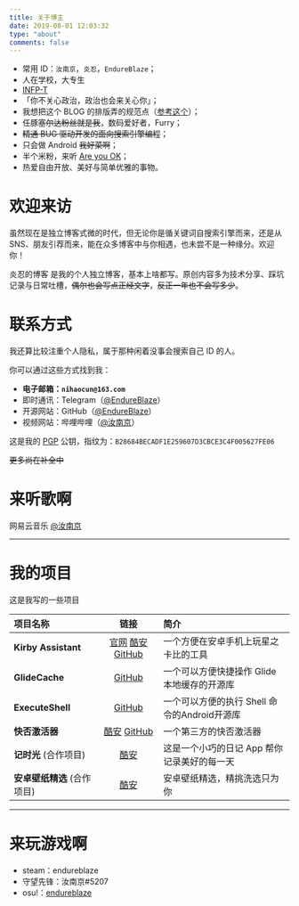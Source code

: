 ```yaml
---
title: 关于博主
date: 2019-08-01 12:03:32
type: "about"
comments: false
---
```

* 常用 ID：`汝南京`，`炎忍`，`EndureBlaze`；
* 人在学校，大专生
* [INFP-T](https://www.16personalities.com/ch/infp-%E4%BA%BA%E6%A0%BC)
* 「你不关心政治，政治也会来关心你」；
* 我想把这个 BLOG 的排版弄的规范点（[参考这个](https://github.com/sparanoid/chinese-copywriting-guidelines)）；
* 任豚~~塞尔达粉丝就是我~~，数码爱好者，Furry；
* ~~精通 BUG 驱动开发的面向搜索引擎编程~~；
* 只会做 Android ~~我好菜啊~~；
* 半个米粉，来听 [Are you OK](https://www.bilibili.com/video/av2271112)；
* 热爱自由开放、美好与简单优雅的事物。

# 欢迎来访

虽然现在是独立博客式微的时代，但无论你是循关键词自搜索引擎而来，还是从 SNS、朋友引荐而来，能在众多博客中与你相遇，也未尝不是一种缘分。欢迎你！

炎忍的博客 是我的个人独立博客，基本上啥都写。原创内容多为技术分享、踩坑记录与日常吐槽，~~偶尔也会写点正经文字~~，~~反正一年也不会写多少~~。

# 联系方式

我还算比较注重个人隐私，属于那种闲着没事会搜索自己 ID 的人。

你可以通过这些方式找到我：

* **电子邮箱：`nihaocun@163.com`**
* 即时通讯：Telegram（[@EndureBlaze](https://t.me/endureblaze)）
* 开源网站：GitHub（[@EndureBlaze](https://github.com/endureblaze)）
* 视频网站：哔哩哔哩（[@汝南京](https://space.bilibili.com/21696748)）

这是我的 [PGP](https://gist.github.com/EndureBlaze/ac9baa5cc952f7425cfebdcac2f3ecee) 公钥，指纹为：`B28684BECADF1E259607D3CBCE3C4F005627FE06`

~~更多尚在补全中~~

# 来听歌啊

网易云音乐 [@汝南京](https://music.163.com/#/user/home?id=323833067)

<div class="aplayer" data-id="3111066489" data-server="netease" data-type="playlist" data-autoplay="false" "data-mode:circulation"></div>

---

# 我的项目

这是我写的一些项目

|项目名称|链接|简介|
| :------------ |:---------------:| :-----|
| **Kirby Assistant** | [官网](https://kirby.endureblaze.cn/) [酷安]() [GitHub](https://github.com/EndureBlaze/Kirby-Assistant) | 一个方便在安卓手机上玩星之卡比的工具 |
| **GlideCache** | [GitHub](https://github.com/EndureBlaze/GlideCache) | 一个可以方便快捷操作 Glide 本地缓存的开源库  |
| **ExecuteShell** | [GitHub](https://github.com/EndureBlaze/ExecuteShell) | 一个可以方便的执行 Shell 命令的Android开源库  |
| **快否激活器** | [酷安](https://www.coolapk.com/apk/237389) [GitHub](https://github.com/EndureBlaze/ActivateBenchaf) | 一个第三方的快否激活器 |
| **记时光** (合作项目) | [酷安](https://www.coolapk.com/apk/com.ifreedomer.timenote) | 这是一个小巧的日记 App 帮你记录美好的每一天 |
| **安卓壁纸精选** (合作项目) | [酷安](https://www.coolapk.com/apk/com.ifreedomer.lovewallpaper) | 安卓壁纸精选，精挑洗选只为你 |

---
# 来玩游戏啊 

* steam：endureblaze
* 守望先锋：汝南京#5207
* osu!：[endureblaze](https://osu.ppy.sh/users/14037205)
